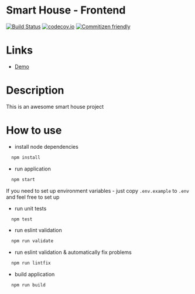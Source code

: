 # Smart House - Frontend
[![Build Status](https://travis-ci.org/garage-it/SmartHouse-frontend.svg?branch=master)](https://travis-ci.org/garage-it/SmartHouse-frontend)
[![codecov.io](https://codecov.io/github/garage-it/SmartHouse-frontend/coverage.svg?branch=master)](https://codecov.io/github/garage-it/SmartHouse-frontend?branch=master)
[![Commitizen friendly](https://img.shields.io/badge/commitizen-friendly-brightgreen.svg)](http://commitizen.github.io/cz-cli/)


# Links
* [Demo](https://garage-it-smart-house.herokuapp.com)

# Description
This is an awesome smart house project

# How to use
- install node dependencies
```sh
  npm install
```

- run application
```sh
  npm start
```

If you need to set up environment variables - just copy ```.env.example``` to ```.env``` and feel free to set up

- run unit tests
```sh
  npm test
```

- run eslint validation
```sh
  npm run validate
```

- run eslint validation & automatically fix problems
```sh
  npm run lintfix
```

- build application
```sh
  npm run build
```
